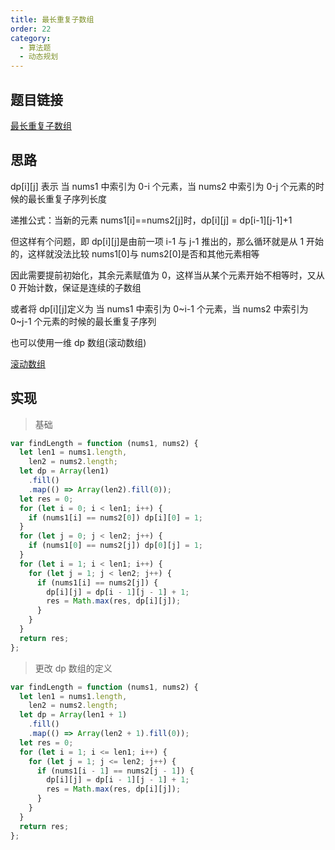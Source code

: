 ```yaml
---
title: 最长重复子数组
order: 22
category:
  - 算法题
  - 动态规划
---
```


## 题目链接

[最长重复子数组](https://leetcode.cn/problems/maximum-length-of-repeated-subarray/)

## 思路

dp[i][j] 表示 当 nums1 中索引为 0-i 个元素，当 nums2 中索引为 0-j 个元素的时候的最长重复子序列长度

递推公式：当新的元素 nums1[i]==nums2[j]时，dp[i][j] = dp[i-1][j-1]+1

但这样有个问题，即 dp[i][j]是由前一项 i-1 与 j-1 推出的，那么循环就是从 1 开始的，这样就没法比较 nums1[0]与 nums2[0]是否和其他元素相等

因此需要提前初始化，其余元素赋值为 0，这样当从某个元素开始不相等时，又从 0 开始计数，保证是连续的子数组

或者将 dp[i][j]定义为 当 nums1 中索引为 0~i-1 个元素，当 nums2 中索引为 0~j-1 个元素的时候的最长重复子序列

也可以使用一维 dp 数组(滚动数组)

[滚动数组](https://www.programmercarl.com/0718.%E6%9C%80%E9%95%BF%E9%87%8D%E5%A4%8D%E5%AD%90%E6%95%B0%E7%BB%84.html#%E6%8B%93%E5%B1%95)

## 实现

> 基础

```js
var findLength = function (nums1, nums2) {
  let len1 = nums1.length,
    len2 = nums2.length;
  let dp = Array(len1)
    .fill()
    .map(() => Array(len2).fill(0));
  let res = 0;
  for (let i = 0; i < len1; i++) {
    if (nums1[i] == nums2[0]) dp[i][0] = 1;
  }
  for (let j = 0; j < len2; j++) {
    if (nums1[0] == nums2[j]) dp[0][j] = 1;
  }
  for (let i = 1; i < len1; i++) {
    for (let j = 1; j < len2; j++) {
      if (nums1[i] == nums2[j]) {
        dp[i][j] = dp[i - 1][j - 1] + 1;
        res = Math.max(res, dp[i][j]);
      }
    }
  }
  return res;
};
```

> 更改 dp 数组的定义

```js
var findLength = function (nums1, nums2) {
  let len1 = nums1.length,
    len2 = nums2.length;
  let dp = Array(len1 + 1)
    .fill()
    .map(() => Array(len2 + 1).fill(0));
  let res = 0;
  for (let i = 1; i <= len1; i++) {
    for (let j = 1; j <= len2; j++) {
      if (nums1[i - 1] == nums2[j - 1]) {
        dp[i][j] = dp[i - 1][j - 1] + 1;
        res = Math.max(res, dp[i][j]);
      }
    }
  }
  return res;
};
```
